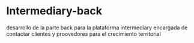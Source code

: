 # Intermediary-back
desarrollo de la parte back para la plataforma intermediary encargada de contactar clientes y proovedores para el crecimiento territorial 

